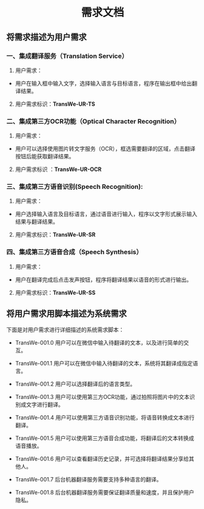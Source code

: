 <h1 align = "center">需求文档</h1>

## 将需求描述为用户需求

### 一、集成翻译服务（Translation Service）

1. 用户需求：

- 用户在输入框中输入文字，选择输入语言与目标语言，程序在输出框中给出翻译结果。

2. 用户需求标识：**TransWe-UR-TS**

### 二、集成第三方OCR功能（Optical Character Recognition）

1. 用户需求：

- 用户可以选择使用图片转文字服务（OCR），框选需要翻译的区域，点击翻译按钮后能获取翻译结果。

2. 用户需求标识 ：**TransWe-UR-OCR**

### 三、集成第三方语音识别(Speech Recognition):

1. 用户需求：

- 用户选择输入语言及目标语言，通过语音进行输入，程序以文字形式展示输入结果与翻译结果。

2. 用户需求标识：**TransWe-UR-SR**

### 四、集成第三方语音合成（Speech Synthesis）

1. 用户需求：

- 用户在翻译完成后点击发声按钮，程序将翻译结果以语音的形式进行输出。

2. 用户需求标识：**TransWe-UR-SS**

## 将用户需求用脚本描述为系统需求

下面是对用户需求进行详细描述的系统需求脚本：

- TransWe-001.0 用户可以在微信中输入待翻译的文本，以及进行简单的交互。

- TransWe-001.1 用户可以在微信中输入待翻译的文本，系统将其翻译成指定语言。

- TransWe-001.2 用户可以选择翻译后的语言类型。

- TransWe-001.3 用户可以使用第三方OCR功能，通过拍照将图片中的文本识别成文字进行翻译。

- TransWe-001.4 用户可以使用第三方语音识别功能，将语音转换成文本进行翻译。

- TransWe-001.5 用户可以使用第三方语音合成功能，将翻译后的文本转换成语音播放。

- TransWe-001.6 用户可以查看翻译历史记录，并可选择将翻译结果分享给其他人。

- TransWe-001.7 后台机器翻译服务需要支持多种语言的翻译。

- TransWe-001.8 后台机器翻译服务需要保证翻译质量和速度，并且保护用户隐私。

